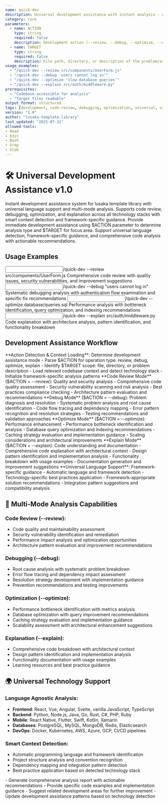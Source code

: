 ```yaml
---
name: quick-dev
description: Universal development assistance with instant analysis - works with any codebase and technology stack
category: core
parameters: 
  - name: ACTION
    type: string
    required: false
    description: Development action (--review, --debug, --optimize, --explain)
  - name: TARGET
    type: string
    required: false
    description: File path, directory, or description of the problem/area to analyze
usage_examples:
  - "/quick-dev --review src/components/UserForm.js"
  - "/quick-dev --debug 'users cannot log in'"
  - "/quick-dev --optimize 'slow database queries'"
  - "/quick-dev --explain src/auth/middleware.py"
prerequisites: 
  - "Codebase accessible for analysis"
  - "Target files readable"
output_format: structured
tags: [development, code-review, debugging, optimization, universal, v2-enhanced]
version: "1.0"
author: "lusaka-template-library"
last_updated: "2025-07-31"
allowed-tools:
- Read
- Edit
- Bash
- Grep
- Glob
---
```


# 🛠️ Universal Development Assistance v1.0

<context type="project">
Instant development assistance system for lusaka template library with universal language support and multi-mode analysis. Supports code review, debugging, optimization, and explanation across all technology stacks with smart context detection and framework-specific guidance.
</context>

<instructions>
Provide immediate development assistance using $ACTION parameter to determine analysis type and $TARGET for focus area. Support universal language detection, framework-specific guidance, and comprehensive code analysis with actionable recommendations.
</instructions>

## Usage Examples

<examples>
<example>
<input>/quick-dev --review src/components/UserForm.js</input>
<expected_output>Comprehensive code review with quality issues, security vulnerabilities, and improvement suggestions</expected_output>
</example>
<example>
<input>/quick-dev --debug "users cannot log in"</input>
<expected_output>Systematic debugging analysis with authentication flow examination and specific fix recommendations</expected_output>
</example>
<example>
<input>/quick-dev --optimize database/queries.sql</input>
<expected_output>Performance analysis with bottleneck identification, query optimization, and indexing recommendations</expected_output>
</example>
<example>
<input>/quick-dev --explain src/auth/middleware.py</input>
<expected_output>Code explanation with architecture analysis, pattern identification, and functionality breakdown</expected_output>
</example>
</examples>

## Development Assistance Workflow

<workflow type="conditional">
<task priority="high">
**Action Detection & Context Loading**: Determine development assistance mode
- Parse $ACTION for operation type: review, debug, optimize, explain
- Identify $TARGET scope: file, directory, or problem description
- Load relevant codebase context and detect technology stack
- Initialize framework-specific analysis patterns
</task>

<task priority="high">
**Code Review Mode** ($ACTION = --review): Quality and security analysis
- Comprehensive code quality assessment
- Security vulnerability scanning and risk analysis
- Best practices compliance checking
- Architecture pattern evaluation and recommendations
</task>

<task priority="high">
**Debug Mode** ($ACTION = --debug): Problem diagnosis and resolution
- Systematic problem analysis and root cause identification
- Code flow tracing and dependency mapping
- Error pattern recognition and resolution strategies
- Testing recommendations and validation approaches
</task>

<task priority="high">
**Optimize Mode** ($ACTION = --optimize): Performance enhancement
- Performance bottleneck identification and analysis
- Database query optimization and indexing recommendations
- Caching strategy evaluation and implementation guidance
- Scaling considerations and architectural improvements
</task>

<task priority="medium">
**Explain Mode** ($ACTION = --explain): Code understanding and documentation
- Comprehensive code explanation with architectural context
- Design pattern identification and implementation analysis
- Functionality breakdown with usage examples
- Documentation generation and improvement suggestions
</task>

<task priority="medium">
**Universal Language Support**: Framework-specific guidance
- Automatic language and framework detection
- Technology-specific best practices application
- Framework-appropriate solution recommendations
- Integration pattern suggestions and compatibility analysis
</task>
</workflow>

## 🚀 Multi-Mode Analysis Capabilities

### **Code Review (--review):**
- Code quality and maintainability assessment
- Security vulnerability identification and remediation
- Performance impact analysis and optimization opportunities
- Architecture pattern evaluation and improvement recommendations

### **Debugging (--debug):**
- Root cause analysis with systematic problem breakdown
- Error flow tracing and dependency impact assessment
- Resolution strategy development with implementation guidance
- Prevention recommendations and testing improvements

### **Optimization (--optimize):**
- Performance bottleneck identification with metrics analysis
- Database optimization with query improvement recommendations
- Caching strategy evaluation and implementation guidance
- Scalability assessment with architectural enhancement suggestions

### **Explanation (--explain):**
- Comprehensive code breakdown with architectural context
- Design pattern identification and implementation analysis
- Functionality documentation with usage examples
- Learning resources and best practice guidance

## 🌍 Universal Technology Support

### **Language Agnostic Analysis:**
- **Frontend**: React, Vue, Angular, Svelte, vanilla JavaScript, TypeScript
- **Backend**: Python, Node.js, Java, Go, Rust, C#, PHP, Ruby
- **Mobile**: React Native, Flutter, Swift, Kotlin, Xamarin
- **Databases**: PostgreSQL, MySQL, MongoDB, Redis, Elasticsearch
- **DevOps**: Docker, Kubernetes, AWS, Azure, GCP, CI/CD pipelines

### **Smart Context Detection:**
- Automatic programming language and framework identification
- Project structure analysis and convention recognition
- Dependency mapping and integration pattern detection
- Best practice application based on detected technology stack

<automation trigger="completion">
- Generate comprehensive analysis report with actionable recommendations
- Provide specific code examples and implementation guidance
- Suggest related development areas for further improvement
- Update development assistance patterns based on technology detection
</automation>